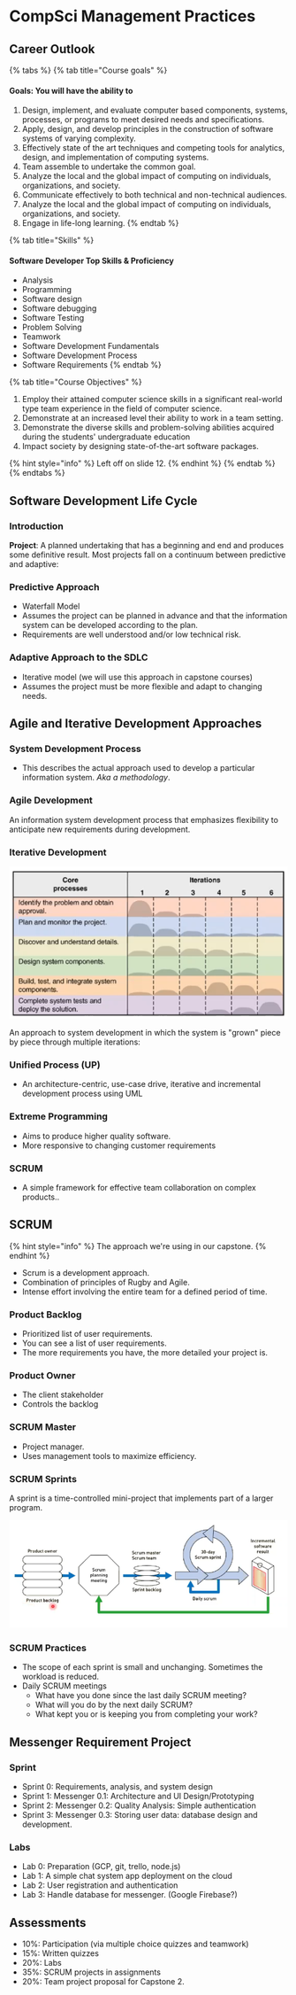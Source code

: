 # CompSci Management Practices

## Career Outlook

{% tabs %}
{% tab title="Course goals" %}
#### Goals: You will have the ability to

1. Design, implement, and evaluate computer based components, systems, processes, or programs to meet desired needs and specifications.
2. Apply, design, and develop principles in the construction of software systems of varying complexity.
3. Effectively state of the art techniques and competing tools for analytics, design, and implementation of computing systems.
4. Team assemble to undertake the common goal.
5. Analyze the local and the global impact of computing on individuals, organizations, and society.
6. Communicate effectively to both technical and non-technical audiences.
7. Analyze the local and the global impact of computing on individuals, organizations, and society.
8. Engage in life-long learning.
{% endtab %}

{% tab title="Skills" %}
#### Software Developer Top Skills & Proficiency

* Analysis
* Programming
* Software design
* Software debugging
* Software Testing
* Problem Solving
* Teamwork
* Software Development Fundamentals
* Software Development Process
* Software Requirements
{% endtab %}

{% tab title="Course Objectives" %}
1. Employ their attained computer science skills in a significant real-world type team experience in the field of computer science.
2. Demonstrate at an increased level their ability to work in a team setting.
3. Demonstrate the diverse skills and problem-solving abilities acquired during the students' undergraduate education
4. Impact society by designing state-of-the-art software packages.

{% hint style="info" %}
Left off on slide 12.
{% endhint %}
{% endtab %}
{% endtabs %}

## Software Development Life Cycle

### Introduction

**Project**: A planned undertaking that has a beginning and end and produces some definitive result. Most projects fall on a continuum between predictive and adaptive:

### Predictive Approach

* Waterfall Model
* Assumes the project can be planned in advance and that the information system can be developed according to the plan.
* Requirements are well understood and/or low technical risk.

### Adaptive Approach to the SDLC

* Iterative model (we will use this approach in capstone courses)
* Assumes the project must be more flexible and adapt to changing needs.

## Agile and Iterative Development Approaches

### System Development Process

* This describes the actual approach used to develop a particular information system. _Aka a methodology_.

### Agile Development

An information system development process that emphasizes flexibility to anticipate new requirements during development.

### Iterative Development

![A visualization of iterative development.](<../.gitbook/assets/image (170).png>)

An approach to system development in which the system is "grown" piece by piece through multiple iterations:

### Unified Process (UP)

* An architecture-centric, use-case drive, iterative and incremental development process using UML

### Extreme Programming

* Aims to produce higher quality software.
* More responsive to changing customer requirements

### SCRUM

* A simple framework for effective team collaboration on complex products..

## SCRUM

{% hint style="info" %}
The approach we're using in our capstone.
{% endhint %}

* Scrum is a development approach.
* Combination of principles of Rugby and Agile.
* Intense effort involving the entire team for a defined period of time.

### Product Backlog

* Prioritized list of user requirements.
* You can see a list of user requirements.
* The more requirements you have, the more detailed your project is.

### Product Owner

* The client stakeholder
* Controls the backlog

### SCRUM Master

* Project manager.
* Uses management tools to maximize efficiency.

### SCRUM Sprints

A sprint is a time-controlled mini-project that implements part of a larger program.

![](<../.gitbook/assets/image (171).png>)

### SCRUM Practices

* The scope of each sprint is small and unchanging. Sometimes the workload is reduced.
* Daily SCRUM meetings
  * What have you done since the last daily SCRUM meeting?
  * What will you do by the next daily SCRUM?
  * What kept you or is keeping you from completing your work?

## Messenger Requirement Project

### Sprint

* Sprint 0: Requirements, analysis, and system design
* Sprint 1: Messenger 0.1: Architecture and UI Design/Prototyping
* Sprint 2: Messenger 0.2: Quality Analysis: Simple authentication
* Sprint 3: Messenger 0.3: Storing user data: database design and development.

### Labs

* Lab 0: Preparation (GCP, git, trello, node.js)
* Lab 1: A simple chat system app deployment on the cloud
* Lab 2: User registration and authentication
* Lab 3: Handle database for messenger. (Google Firebase?)

## Assessments

* 10%: Participation (via multiple choice quizzes and teamwork)
* 15%: Written quizzes
* 20%: Labs
* 35%: SCRUM projects in assignments
* 20%: Team project proposal for Capstone 2.

##
